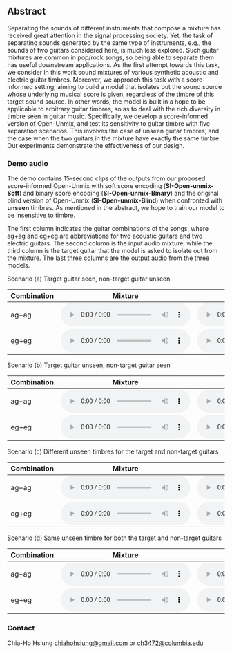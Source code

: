 ## Abstract
Separating the sounds of different instruments that compose a mixture has received great attention in the signal processing society. Yet, the task of separating sounds generated by the same type of instruments, e.g., the sounds of two guitars considered here, is much less explored. Such guitar mixtures are common in pop/rock songs, so being able to separate them has useful downstream applications. As the first attempt towards this task, we consider in this work sound mixtures of various synthetic acoustic and electric guitar timbres. Moreover, we approach this task with a score-informed setting, aiming to build a model that isolates out the sound source whose underlying musical score is given, regardless of the timbre of this target sound source. In other words, the model is built in a hope to be applicable to arbitrary guitar timbres, so as to deal with the rich diversity in timbre seen in guitar music. Specifically, we develop a score-informed version of Open-Unmix, and test its sensitivity to guitar timbre with five separation scenarios. This involves the case of unseen guitar timbres, and the case when the two guitars in the mixture have exactly the same timbre. Our experiments demonstrate the effectiveness of our design.

### Demo audio
The demo contains 15-second clips of the outputs from our proposed score-informed Open-Unmix with soft score encoding (**SI-Open-unmix-Soft**) and binary score encoding (**SI-Open-unmix-Binary**) and the original blind version of Open-Unmix (**SI-Open-unmix-Blind**) when confronted with **unseen** timbres. As mentioned in the abstract, we hope to train our model to be insensitive to timbre.

The first column indicates the guitar combinations of the songs, where ag+ag and eg+eg are abbreviations for two acoustic guitars and two electric guitars. The second column is the input audio mixture, while the third column is the target guitar that the model is asked to isolate out from the mixture. The last three columns are the output audio from the three models.

Scenario (a) Target guitar seen, non-target guitar unseen.

| Combination | Mixture | Target Guitar | SI-Open-unmix-Soft | SI-Open-unmix-Binary | SI-Open-unmix-Blind |
| ----------- | ------- | ------------- | ------------------ | -------------------- | ------------------- |
| ag+ag |<audio src="result/demo/a/ag_ag_Ice_Dance_-_Edward_Scissorhands_mix_1+D.wav" controls="" preload=""></audio>|<audio src="result/demo/a/ag_ag_Ice_Dance_-_Edward_Scissorhands_gt_1.wav" controls="" preload=""></audio>|<audio src="result/demo/a/ag_ag_Ice_Dance_-_Edward_Scissorhands_soft.wav" controls="" preload=""></audio>|<audio src="result/demo/a/ag_ag_Ice_Dance_-_Edward_Scissorhands_binary.wav" controls="" preload=""></audio>|<audio src="result/demo/a/ag_ag_Ice_Dance_-_Edward_Scissorhands_blind.wav" controls="" preload=""></audio>|
| eg+eg |<audio src="result/demo/a/eg_eg_Quelques_Sourires_mix_1+D.wav" controls="" preload=""></audio>|<audio src="result/demo/a/eg_eg_Quelques_Sourires_gt_1.wav" controls="" preload=""></audio>|<audio src="result/demo/a/eg_eg_Quelques_Sourires_soft.wav" controls="" preload=""></audio>|<audio src="result/demo/a/eg_eg_Quelques_Sourires_binary.wav" controls="" preload=""></audio>|<audio src="result/demo/a/eg_eg_Quelques_Sourires_blind.wav" controls="" preload=""></audio>|


Scenario (b) Target guitar unseen, non-target guitar seen

| Combination | Mixture | Target Guitar | SI-Open-unmix-Soft | SI-Open-unmix-Binary | SI-Open-unmix-Blind |
| ----------- | ------- | ------------- | ------------------ | -------------------- | ------------------- |
| ag+ag |<audio src="result/demo/b/ag_ag_Every_little_thing_mix_1+D.wav" controls="" preload=""></audio>|<audio src="result/demo/b/ag_ag_Every_little_thing_d_gt_0.wav" controls="" preload=""></audio>|<audio src="result/demo/b/ag_ag_Every_little_thing_soft.wav" controls="" preload=""></audio>|<audio src="result/demo/b/ag_ag_Every_little_thing_binary.wav" controls="" preload=""></audio>|<audio src="result/demo/b/ag_ag_Every_little_thing_blind.wav" controls="" preload=""></audio>|
| eg+eg |<audio src="result/demo/b/eg_eg_Death_after_Live_mix_1+D.wav" controls="" preload=""></audio>|<audio src="result/demo/b/eg_eg_Death_after_Live_d_gt_0.wav" controls="" preload=""></audio>|<audio src="result/demo/b/eg_eg_Death_after_Live_soft.wav" controls="" preload=""></audio>|<audio src="result/demo/b/eg_eg_Death_after_Live_binary.wav" controls="" preload=""></audio>|<audio src="result/demo/b/eg_eg_Death_after_Live_blind.wav" controls="" preload=""></audio>|

Scenario (c) Different unseen timbres for the target and non-target guitars

| Combination | Mixture | Target Guitar | SI-Open-unmix-Soft | SI-Open-unmix-Binary | SI-Open-unmix-Blind |
| ----------- | ------- | ------------- | ------------------ | -------------------- | ------------------- |
| ag+ag |<audio src="result/demo/c/ag_ag_Bush_mix_D+E.wav" controls="" preload=""></audio>|<audio src="result/demo/c/ag_ag_Bush_d_gt_0.wav" controls="" preload=""></audio>|<audio src="result/demo/c/ag_ag_Bush_soft.wav" controls="" preload=""></audio>|<audio src="result/demo/c/ag_ag_Bush_binary.wav" controls="" preload=""></audio>|<audio src="result/demo/c/ag_ag_Bush_blind.wav" controls="" preload=""></audio>|
| eg+eg |<audio src="result/demo/c/eg_eg_Heart_of_a_Dragon_mix_D+E.wav" controls="" preload=""></audio>|<audio src="result/demo/c/eg_eg_Heart_of_a_Dragon_e_gt_1.wav" controls="" preload=""></audio>|<audio src="result/demo/c/eg_eg_Heart_of_a_Dragon_soft.wav" controls="" preload=""></audio>|<audio src="result/demo/c/eg_eg_Heart_of_a_Dragon_binary.wav" controls="" preload=""></audio>|<audio src="result/demo/c/eg_eg_Heart_of_a_Dragon_blind.wav" controls="" preload=""></audio>|

Scenario (d) Same unseen timbre for both the target and non-target guitars

| Combination | Mixture | Target Guitar | SI-Open-unmix-Soft | SI-Open-unmix-Binary | SI-Open-unmix-Blind |
| ----------- | ------- | ------------- | ------------------ | -------------------- | ------------------- |
| ag+ag |<audio src="result/demo/d/ag_ag_Undecided_mix_D+D.wav" controls="" preload=""></audio>|<audio src="result/demo/d/ag_ag_Undecided_d_gt_1.wav" controls="" preload=""></audio>|<audio src="result/demo/d/ag_ag_Undecided_soft.wav" controls="" preload=""></audio>|<audio src="result/demo/d/ag_ag_Undecided_binary.wav" controls="" preload=""></audio>|<audio src="result/demo/d/ag_ag_Undecided_blind.wav" controls="" preload=""></audio>|
| eg+eg |<audio src="result/demo/d/eg_eg_The_Encounter_mix_D+D.wav" controls="" preload=""></audio>|<audio src="result/demo/d/eg_eg_The_Encounter_d_gt_0.wav" controls="" preload=""></audio>|<audio src="result/demo/d/eg_eg_The_Encounter_soft.wav" controls="" preload=""></audio>|<audio src="result/demo/d/eg_eg_The_Encounter_binary.wav" controls="" preload=""></audio>|<audio src="result/demo/d/eg_eg_The_Encounter_blind.wav" controls="" preload=""></audio>|


### Contact 
Chia-Ho Hsiung chiahohsiung@gmail.com or ch3472@columbia.edu
